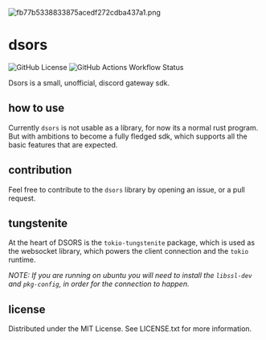 ![fb77b5338833875acedf272cdba437a1.png](https://i.postimg.cc/J7p8jjJj/fb77b5338833875acedf272cdba437a1.png)
# dsors 
![GitHub License](https://img.shields.io/github/license/nstanev255/dsors) ![GitHub Actions Workflow Status](https://img.shields.io/github/actions/workflow/status/nstanev255/dsors/rust.yml)

Dsors is a small, unofficial, discord gateway sdk.

## how to use
Currently `dsors` is not usable as a library, for now its a normal rust program. But with ambitions to become a fully fledged sdk, which supports all the basic features that are expected.

## contribution
Feel free to contribute to the `dsors` library by opening an issue, or a pull request.

## tungstenite
At the heart of DSORS is the `tokio-tungstenite` package, which is used as the websocket library, which powers the client connection and the `tokio` runtime.

*NOTE: If you are running on ubuntu you will need to install the `libssl-dev` and `pkg-config`, in order for the connection to happen.*

## license
Distributed under the MIT License. See LICENSE.txt for more information.